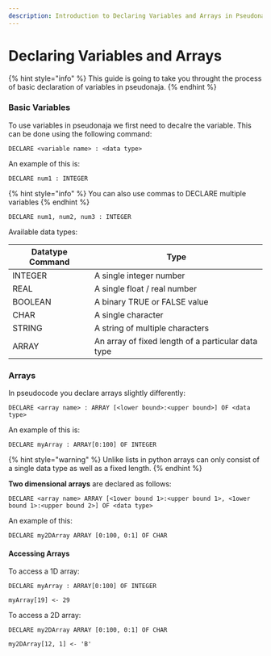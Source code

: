 ```yaml
---
description: Introduction to Declaring Variables and Arrays in Pseudonaja
---
```


# Declaring Variables and Arrays

{% hint style="info" %}
This guide is going to take you throught the process of basic declaration of variables in pseudonaja.
{% endhint %}

### Basic Variables

To use variables in pseudonaja we first need to decalre the variable. This can be done using the following command:

```
DECLARE <variable name> : <data type>
```

An example of this is:

```
DECLARE num1 : INTEGER
```

{% hint style="info" %}
You can also use commas to DECLARE multiple variables
{% endhint %}

```
DECLARE num1, num2, num3 : INTEGER
```

Available data types:

| Datatype Command | Type                                               |
| ---------------- | -------------------------------------------------- |
| INTEGER          | A single integer number                            |
| REAL             | A single float / real number                       |
| BOOLEAN          | A binary TRUE or FALSE value                       |
| CHAR             | A single character                                 |
| STRING           | A string of multiple characters                    |
| ARRAY            | An array of fixed length of a particular data type |

### Arrays

In pseudocode you declare arrays slightly differently:

```
DECLARE <array name> : ARRAY [<lower bound>:<upper bound>] OF <data type>
```

An example of this is:

```
DECLARE myArray : ARRAY[0:100] OF INTEGER
```

{% hint style="warning" %}
Unlike lists in python arrays can only consist of a single data type as well as a fixed length.
{% endhint %}

**Two dimensional arrays** are declared as follows:

```
DECLARE <array name> ARRAY [<1ower bound 1>:<upper bound 1>, <1ower bound 1>:<upper bound 2>] OF <data type>
```

An example of this:

```
DECLARE my2DArray ARRAY [0:100, 0:1] OF CHAR
```

#### Accessing Arrays

To access a 1D array:

```
DECLARE myArray : ARRAY[0:100] OF INTEGER

myArray[19] <- 29
```

To access a 2D array:

```
DECLARE my2DArray ARRAY [0:100, 0:1] OF CHAR

my2DArray[12, 1] <- 'B'
```
